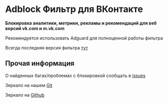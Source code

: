 # Adblock Фильтр для ВКонтакте

**Блокировка аналитики, метрики, рекламы и рекомендаций для веб версий vk.com и m.vk.com**

Рекомендуется использовать Adguard для полноценной работы фильтра

Всегда последняя версия фильтра [тут](https://vtosters.app/adblock.txt)

## Прочая информация

О найденных багах/проблемах с блокировкой сообщать в [issues](https://github.com/vtosters/adblock/issues)

Зеркало на нашем [Git](https://git.devshelter.su/gdlbo/adblock)

Зеркало на [Github](https://github.com/vtosters/adblock)

